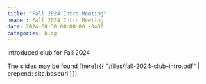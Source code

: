 ```yaml
---
title: "Fall 2024 Intro Meeting"
header: Fall 2024 Intro Meeting
date: 2024-08-30 00:00:00 -0400
categories: blog
---
```


Introduced club for Fall 2024

The slides may be found [here]({{
"/files/fall-2024-club-intro.pdf" | prepend: site.baseurl }}).